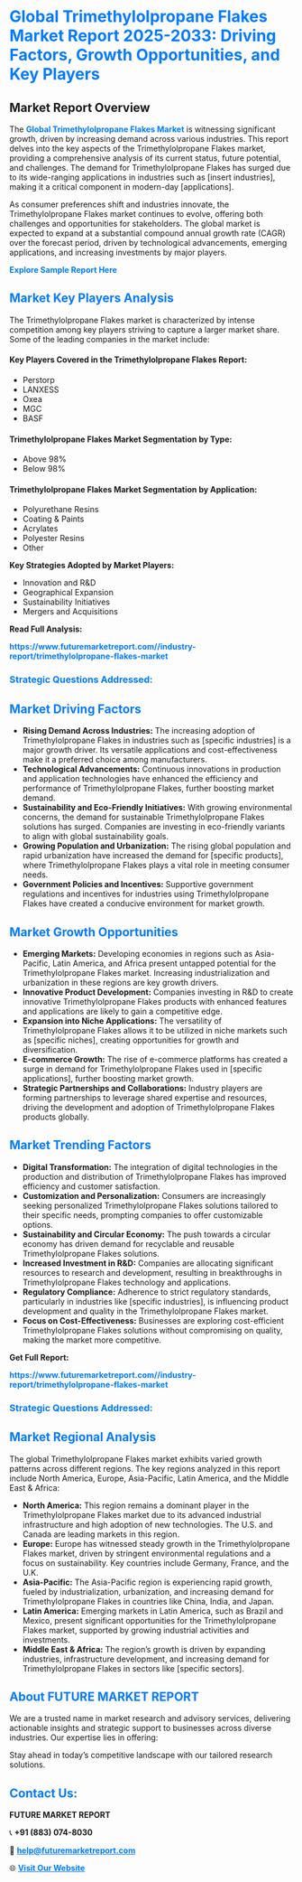 <h1 style="color: #007BFF;">Global Trimethylolpropane Flakes Market Report 2025-2033: Driving Factors, Growth Opportunities, and Key Players</h1>

<section id="overview">
<h2>Market Report Overview</h2>
<p>The <a href="https://www.futuremarketreport.com//industry-report/trimethylolpropane-flakes-market" style="color: #007BFF; text-decoration: none;"><strong>Global Trimethylolpropane Flakes Market</strong></a> is witnessing significant growth, driven by increasing demand across various industries. This report delves into the key aspects of the Trimethylolpropane Flakes market, providing a comprehensive analysis of its current status, future potential, and challenges. The demand for Trimethylolpropane Flakes has surged due to its wide-ranging applications in industries such as [insert industries], making it a critical component in modern-day [applications].</p>
<p>As consumer preferences shift and industries innovate, the Trimethylolpropane Flakes market continues to evolve, offering both challenges and opportunities for stakeholders. The global market is expected to expand at a substantial compound annual growth rate (CAGR) over the forecast period, driven by technological advancements, emerging applications, and increasing investments by major players.</p>
</section>

<section id="overview">
<p><a href="https://www.futuremarketreport.com//request-sample/reportId=46800" style="color: #007BFF; text-decoration: none;"><strong>Explore Sample Report Here</strong></a></p>
</section>

<section id="key-players">
<h2 style="color: #007BFF;">Market Key Players Analysis</h2>
<p>The Trimethylolpropane Flakes market is characterized by intense competition among key players striving to capture a larger market share. Some of the leading companies in the market include:</p>
<h4>Key Players Covered in the Trimethylolpropane Flakes Report:</h4>
<ul><li>Perstorp</li><li>LANXESS</li><li>Oxea</li><li>MGC</li><li>BASF</li></ul>
<h4>Trimethylolpropane Flakes Market Segmentation by Type:</h4>
<ul><li>Above 98%</li><li>Below 98%</li></ul>

<h4>Trimethylolpropane Flakes Market Segmentation by Application:</h4>
<ul><li>Polyurethane Resins</li><li>Coating &amp; Paints</li><li>Acrylates</li><li>Polyester Resins</li><li>Other</li></ul>
<p><strong>Key Strategies Adopted by Market Players:</strong></p>
<ul>
<li>Innovation and R&D</li>
<li>Geographical Expansion</li>
<li>Sustainability Initiatives</li>
<li>Mergers and Acquisitions</li>
</ul>
</section>

<section>
<p><strong>Read Full Analysis: </strong></p><a href="https://www.futuremarketreport.com//industry-report/trimethylolpropane-flakes-market" style="color: #007BFF; text-decoration: none;"><strong>https://www.futuremarketreport.com//industry-report/trimethylolpropane-flakes-market</strong></a>
<h3 style="color: #007BFF;">Strategic Questions Addressed:</h3>
</section>

<section id="driving-factors">
<h2 style="color: #007BFF;">Market Driving Factors</h2>
<ul>
<li><strong>Rising Demand Across Industries:</strong> The increasing adoption of Trimethylolpropane Flakes in industries such as [specific industries] is a major growth driver. Its versatile applications and cost-effectiveness make it a preferred choice among manufacturers.</li>
<li><strong>Technological Advancements:</strong> Continuous innovations in production and application technologies have enhanced the efficiency and performance of Trimethylolpropane Flakes, further boosting market demand.</li>
<li><strong>Sustainability and Eco-Friendly Initiatives:</strong> With growing environmental concerns, the demand for sustainable Trimethylolpropane Flakes solutions has surged. Companies are investing in eco-friendly variants to align with global sustainability goals.</li>
<li><strong>Growing Population and Urbanization:</strong> The rising global population and rapid urbanization have increased the demand for [specific products], where Trimethylolpropane Flakes plays a vital role in meeting consumer needs.</li>
<li><strong>Government Policies and Incentives:</strong> Supportive government regulations and incentives for industries using Trimethylolpropane Flakes have created a conducive environment for market growth.</li>
</ul>
</section>

<section id="growth-opportunities">
<h2 style="color: #007BFF;">Market Growth Opportunities</h2>
<ul>
<li><strong>Emerging Markets:</strong> Developing economies in regions such as Asia-Pacific, Latin America, and Africa present untapped potential for the Trimethylolpropane Flakes market. Increasing industrialization and urbanization in these regions are key growth drivers.</li>
<li><strong>Innovative Product Development:</strong> Companies investing in R&D to create innovative Trimethylolpropane Flakes products with enhanced features and applications are likely to gain a competitive edge.</li>
<li><strong>Expansion into Niche Applications:</strong> The versatility of Trimethylolpropane Flakes allows it to be utilized in niche markets such as [specific niches], creating opportunities for growth and diversification.</li>
<li><strong>E-commerce Growth:</strong> The rise of e-commerce platforms has created a surge in demand for Trimethylolpropane Flakes used in [specific applications], further boosting market growth.</li>
<li><strong>Strategic Partnerships and Collaborations:</strong> Industry players are forming partnerships to leverage shared expertise and resources, driving the development and adoption of Trimethylolpropane Flakes products globally.</li>
</ul>
</section>

<section id="trending-factors">
<h2 style="color: #007BFF;">Market Trending Factors</h2>
<ul>
<li><strong>Digital Transformation:</strong> The integration of digital technologies in the production and distribution of Trimethylolpropane Flakes has improved efficiency and customer satisfaction.</li>
<li><strong>Customization and Personalization:</strong> Consumers are increasingly seeking personalized Trimethylolpropane Flakes solutions tailored to their specific needs, prompting companies to offer customizable options.</li>
<li><strong>Sustainability and Circular Economy:</strong> The push towards a circular economy has driven demand for recyclable and reusable Trimethylolpropane Flakes solutions.</li>
<li><strong>Increased Investment in R&D:</strong> Companies are allocating significant resources to research and development, resulting in breakthroughs in Trimethylolpropane Flakes technology and applications.</li>
<li><strong>Regulatory Compliance:</strong> Adherence to strict regulatory standards, particularly in industries like [specific industries], is influencing product development and quality in the Trimethylolpropane Flakes market.</li>
<li><strong>Focus on Cost-Effectiveness:</strong> Businesses are exploring cost-efficient Trimethylolpropane Flakes solutions without compromising on quality, making the market more competitive.</li>
</ul>
</section>

<section>
<p><strong>Get Full Report: </strong></p><a href="https://www.futuremarketreport.com//industry-report/trimethylolpropane-flakes-market" style="color: #007BFF; text-decoration: none;"><strong>https://www.futuremarketreport.com//industry-report/trimethylolpropane-flakes-market</strong></a>
<h3 style="color: #007BFF;">Strategic Questions Addressed:</h3>
</section>


<section id="regional-analysis">
<h2 style="color: #007BFF;">Market Regional Analysis</h2>
<p>The global Trimethylolpropane Flakes market exhibits varied growth patterns across different regions. The key regions analyzed in this report include North America, Europe, Asia-Pacific, Latin America, and the Middle East & Africa:</p>
<ul>
<li><strong>North America:</strong> This region remains a dominant player in the Trimethylolpropane Flakes market due to its advanced industrial infrastructure and high adoption of new technologies. The U.S. and Canada are leading markets in this region.</li>
<li><strong>Europe:</strong> Europe has witnessed steady growth in the Trimethylolpropane Flakes market, driven by stringent environmental regulations and a focus on sustainability. Key countries include Germany, France, and the U.K.</li>
<li><strong>Asia-Pacific:</strong> The Asia-Pacific region is experiencing rapid growth, fueled by industrialization, urbanization, and increasing demand for Trimethylolpropane Flakes in countries like China, India, and Japan.</li>
<li><strong>Latin America:</strong> Emerging markets in Latin America, such as Brazil and Mexico, present significant opportunities for the Trimethylolpropane Flakes market, supported by growing industrial activities and investments.</li>
<li><strong>Middle East & Africa:</strong> The region’s growth is driven by expanding industries, infrastructure development, and increasing demand for Trimethylolpropane Flakes in sectors like [specific sectors].</li>
</ul>
</section>

<footer>
<h2 style="color: #007BFF;">About FUTURE MARKET REPORT</h2>
<p>We are a trusted name in market research and advisory services, delivering actionable insights and strategic support to businesses across diverse industries. Our expertise lies in offering:</p>

<p>Stay ahead in today’s competitive landscape with our tailored research solutions.</p>

<h2 style="color: #007BFF;">Contact Us:</h2>
<p><strong>FUTURE MARKET REPORT</strong></p>
<p>📞 <strong>+91 (883) 074-8030</strong></p>
<p>📧 <strong><a href="mailto:help@futuremarketreport.com" style="color: #007BFF;">help@futuremarketreport.com</a></strong></p>
<p>🌐 <strong><a href="https://www.futuremarketreport.com/" style="color: #007BFF;">Visit Our Website</a></strong></p>
</footer>